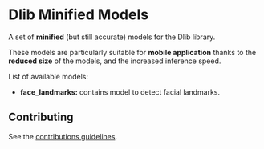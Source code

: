 # Dlib Minified Models
A set of __minified__ (but still accurate) models for the Dlib library.

These models are particularly suitable for __mobile application__ thanks to the __reduced size__ of the models, and the increased inference speed.

List of available models:

* **face_landmarks:** contains model to detect facial landmarks.



## Contributing

See the [contributions guidelines](CONTRIBUTING.md).

